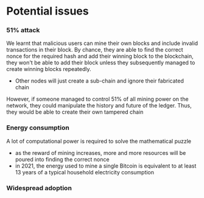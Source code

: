 # Potential issues

### 51% attack

We learnt that malicious users can mine their own blocks and include invalid transactions in their block. By chance, they are able to find the correct nonce for the required hash and add their winning block to the blockchain, they won't be able to add their block unless they subsequently managed to create winning blocks repeatedly.
- Other nodes will just create a sub-chain and ignore their fabricated chain

However, if someone managed to control 51% of all mining power on the network, they could manipulate the history and future of the ledger. Thus, they would be able to create their own tampered chain

### Energy consumption

A lot of computational power is required to solve the mathematical puzzle
- as the reward of mining increases, more and more resources will be poured into finding the correct nonce
- in 2021, the energy used to mine a single Bitcoin is equivalent to at least 13 years of a typical household electricity consumption

### Widespread adoption